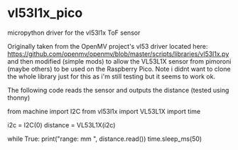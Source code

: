 # vl53l1x_pico
micropython driver for the vl53l1x ToF sensor

Originally taken from the OpenMV project's vl53 driver located here: https://github.com/openmv/openmv/blob/master/scripts/libraries/vl53l1x.py and then modified (simple mods) to allow the VL53L1X sensor from pimoroni (maybe others) to be used on the Raspberry Pico. Note i didnt want to clone the whole library just for this as i'm still testing but it seems to work ok.

The following code reads the sensor and outputs the distance (tested using thonny)

from machine import I2C
from vl53l1x import VL53L1X
import time

i2c = I2C(0)
distance = VL53L1X(i2c)

while True:
    print("range: mm ", distance.read())
    time.sleep_ms(50)
